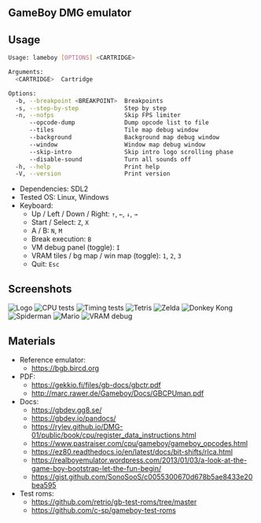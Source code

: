 GameBoy DMG emulator
--------------------

## Usage

```bash
Usage: lameboy [OPTIONS] <CARTRIDGE>

Arguments:
  <CARTRIDGE>  Cartridge

Options:
  -b, --breakpoint <BREAKPOINT>  Breakpoints
  -s, --step-by-step             Step by step
  -n, --nofps                    Skip FPS limiter
      --opcode-dump              Dump opcode list to file
      --tiles                    Tile map debug window
      --background               Background map debug window
      --window                   Window map debug window
      --skip-intro               Skip intro logo scrolling phase
      --disable-sound            Turn all sounds off
  -h, --help                     Print help
  -V, --version                  Print version
```

- Dependencies: SDL2
- Tested OS: Linux, Windows
- Keyboard:
  - Up / Left / Down / Right: `↑`, `←`, `↓`, `→`
  - Start / Select: `Z`, `X`
  - A / B: `N`, `M`
  - Break execution: `B`
  - VM debug panel (toggle): `I`
  - VRAM tiles / bg map / win map (toggle): `1`, `2`, `3`
  - Quit: `Esc`

## Screenshots

![Logo](./misc/logo.png)
![CPU tests](./misc/cpu_test.png)
![Timing tests](./misc/timing_test.png)
![Tetris](./misc/tetris.png)
![Zelda](./misc/zelda.png)
![Donkey Kong](./misc/donkey.png)
![Spiderman](./misc/spider.png)
![Mario](./misc/mario.png)
![VRAM debug](./misc/vram.png)

## Materials

- Reference emulator:
  - https://bgb.bircd.org
- PDF:
  - https://gekkio.fi/files/gb-docs/gbctr.pdf
  - http://marc.rawer.de/Gameboy/Docs/GBCPUman.pdf
- Docs:
  - https://gbdev.gg8.se/
  - https://gbdev.io/pandocs/
  - https://rylev.github.io/DMG-01/public/book/cpu/register_data_instructions.html
  - https://www.pastraiser.com/cpu/gameboy/gameboy_opcodes.html
  - https://ez80.readthedocs.io/en/latest/docs/bit-shifts/rlca.html
  - https://realboyemulator.wordpress.com/2013/01/03/a-look-at-the-game-boy-bootstrap-let-the-fun-begin/
  - https://gist.github.com/SonoSooS/c0055300670d678b5ae8433e20bea595
- Test roms:
  - https://github.com/retrio/gb-test-roms/tree/master
  - https://github.com/c-sp/gameboy-test-roms
